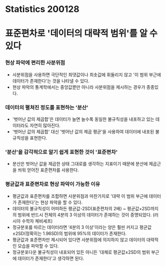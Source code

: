 # Statistics 200128

# 표준편차로 '데이터의 대략적 범위'를 알 수 있다

### 현상 파악에 편리한 사분위점

- 사분위점을 사용하면 극단적인 최댓값이나 최솟값에 휘둘리지 않고 '이 범위 부근에 데이터가 존재한다'는 것을 나타낼 수 있다.
- 현상 파악의 통계학에서는 중앙값뿐만 아니라 사분위점을 제시하는 경우가 종종있다.

### 데이터의 펼쳐진 정도를 표현하는 '분산'

- '벗어난 값의 제곱합'은 데이터가 늘면 늘수록 동일한 불규칙성을 내포하고 있는 데이터라도 자연히 많아진다.
- '벗어난 값의 제곱합' 대신 '벗어난 값의 제곱 평균'을 사용하여 데이터에 내포된 불규칙성을 표현한다.

### '분산'을 감각적으로 알기 쉽게 표현한 것이 '표준편차'

- 분산은 벗어난 값을 제곱한 상태 그대로를 생각하는 지표이기 때문에 분산에 제곱근을 씌워 얻어진 표준편차를 사용한다.

### 평균값과 표준편차로 현상 파악이 가능한 이유

- 평균값과 표준편차를 조합하면 사분위점과 마찬가지로 '대략 이 범위 부근에 데이터가 존재한다'는 현상 파악을 할 수 있다.
- 데이터의 불규칙성이 어떠하든 평균값-2SD(표준편차의 2배) ~ 평균값+2SD까지의 범위에 반드시 전체의 4분의 3 이상의 데이터가 존재하는 것이 증명되었다. (러시아 수학자 체비셰프)
- 정규분포를 따르는 데이터라면 '4분의 3 이상'이라는 양은 훨씬 커지고 평균값±2SD(정확히는 1.96SD)의 범위에 95%의 데이터가 존재한다.
- 평균값과 표준편차만 제시되어 있다면 사분위점에 의지하지 않고 데이터의 대략적인 모습을 파악할 수 있다.
- 정규분포다운 불규칙성이 내포되어 있든 아니든 '대체로 평균값±2SD의 범위 부근에 데이터가 존재한다'고 생각하면 된다.